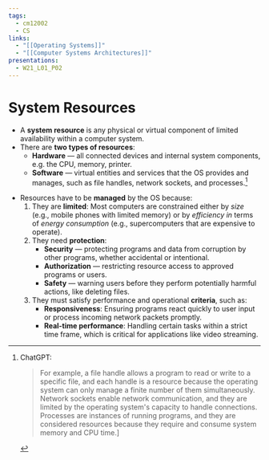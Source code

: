 ```yaml
---
tags:
  - cm12002
  - CS
links:
  - "[[Operating Systems]]"
  - "[[Computer Systems Architectures]]"
presentations:
  - W21_L01_P02
---
```

# System Resources
- A **system resource** is any physical or virtual component of limited availability within a computer system. 
- There are **two types of resources**:
    - **Hardware** — all connected devices and internal system components, e.g. the CPU, memory, printer.
    - **Software** — virtual entities and services that the OS provides and manages, such as file handles, network sockets, and processes.[^resources] 

[^resources]: ChatGPT:
    > For example, a file handle allows a program to read or write to a specific file, and each handle is a resource because the operating system can only manage a finite number of them simultaneously. Network sockets enable network communication, and they are limited by the operating system's capacity to handle connections. Processes are instances of running programs, and they are considered resources because they require and consume system memory and CPU time.]

- Resources have to be **managed** by the OS because:
    1. They are **limited**: Most computers are constrained either by *size* (e.g., mobile phones with limited memory) or by *efficiency in* terms of *energy consumption* (e.g., supercomputers that are expensive to operate).
    2. They need **protection**:
        - **Security** — protecting programs and data from corruption by other programs, whether accidental or intentional.
        - **Authorization** — restricting resource access to approved programs or users.
        - **Safety** — warning users before they perform potentially harmful actions, like deleting files.
    3. They must satisfy performance and operational **criteria**, such as:
        - **Responsiveness**: Ensuring programs react quickly to user input or process incoming network packets promptly.
        - **Real-time performance**: Handling certain tasks within a strict time frame, which is critical for applications like video streaming.
